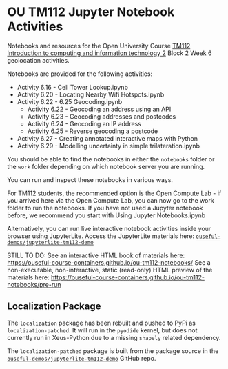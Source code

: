 # OU TM112 Jupyter Notebook Activities

Notebooks and resources for the Open University Course [TM112 Introduction to computing and information technology 2](http://www.open.ac.uk/courses/modules/tm112) Block 2 Week 6 geolocation activities.

Notebooks are provided for the following activities:

- Activity 6.16 - Cell Tower Lookup.ipynb
- Activity 6.20 - Locating Nearby Wifi Hotspots.ipynb
- Activity 6.22 - 6.25 Geocoding.ipynb
  - Activity 6.22 - Geocoding an address using an API
  - Activity 6.23 - Geocoding addresses and postcodes
  - Activity 6.24 - Geocoding an IP address
  - Activity 6.25 - Reverse geocoding a postcode
- Activity 6.27 - Creating annotated interactive maps with Python
- Activity 6.29 - Modelling uncertainty in simple trilateration.ipynb

You should be able to find the notebooks in either the `notebooks` folder or the `work` folder depending on which notebook server you are running.

You can run and inspect these notebooks in various ways. 

For TM112 students, the recommended option is the Open Compute Lab - if you arrived here via the Open Compute Lab, you can now go to the work folder to run the notebooks. If you have not used a Jupyter notebook before, we recommend you start with Using Jupyter Notebooks.ipynb

Alternatively, you can run live interactive notebook activities inside your browser using JupyterLite. Access the JupyterLite materials here: [`ouseful-demos/jupyterlite-tm112-demo`](https://ouseful-demos.github.io/jupyterlite-tm112-demo/lab/index.html)

STILL TO DO: See an interactive HTML book of materials here: https://ouseful-course-containers.github.io/ou-tm112-notebooks/
See a non-executable, non-interactive, static (read-only) HTML preview of the materials here: https://ouseful-course-containers.github.io/ou-tm112-notebooks/pre-run

## Localization Package

The `localization` package has been rebuilt and pushed to PyPi as `localization-patched`. It will run in the `pyodide` kernel, but does not currently run in Xeus-Python due to a missing `shapely` related dependency.

The `localization-patched` package is built from the package source in the [`ouseful-demos/jupyterlite-tm112-demo`](https://github.com/ouseful-demos/jupyterlite-tm112-demo) GitHub repo.
